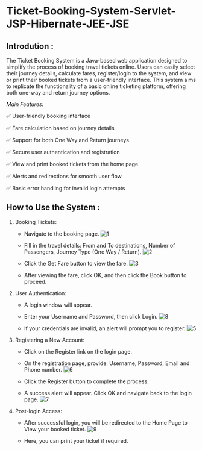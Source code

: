# Ticket-Booking-System-Servlet-JSP-Hibernate-JEE-JSE

## Introdution :
The Ticket Booking System is a Java-based web application designed to simplify the process of booking travel tickets online. Users can easily select their journey details, calculate fares, register/login to the system, and view or print their booked tickets from a user-friendly interface. This system aims to replicate the functionality of a basic online ticketing platform, offering both one-way and return journey options.

*Main Features:*

✅ User-friendly booking interface

✅ Fare calculation based on journey details

✅ Support for both One Way and Return journeys

✅ Secure user authentication and registration

✅ View and print booked tickets from the home page

✅ Alerts and redirections for smooth user flow

✅ Basic error handling for invalid login attempts

## How to Use the System :

1.  Booking Tickets:
   
      -  Navigate to the booking page.
         ![1](https://github.com/user-attachments/assets/4588ebdc-df00-457c-9681-9f5efb13f28b)

      -  Fill in the travel details: From and To destinations, Number of Passengers, Journey Type (One Way / Return).
         ![2](https://github.com/user-attachments/assets/9e49bbdf-eb50-46e8-938b-49db77d4b8ad)

      -  Click the Get Fare button to view the fare.
         ![3](https://github.com/user-attachments/assets/f5c698ee-0b83-4884-bba2-b43b441a2e2e)

      -  After viewing the fare, click OK, and then click the Book button to proceed.

2.  User Authentication:
   
      -  A login window will appear.
     
      -  Enter your Username and Password, then click Login.
         ![8](https://github.com/user-attachments/assets/be986949-23d4-42d0-96f9-5dc333f18369)

      -  If your credentials are invalid, an alert will prompt you to register.
         ![5](https://github.com/user-attachments/assets/6c2e8bae-78cb-4f20-9df7-c4a47e127317)

3.  Registering a New Account:
   
      -  Click on the Register link on the login page.
     
      -  On the registration page, provide: Username, Password, Email and Phone number.
         ![6](https://github.com/user-attachments/assets/67783fa3-3c26-4aaa-b4e8-3e1200790d5a)

      -  Click the Register button to complete the process.
     
      -  A success alert will appear. Click OK and navigate back to the login page.
         ![7](https://github.com/user-attachments/assets/fa829f70-11d6-44a4-aca4-c6839b62062e)

4.  Post-login Access:
   
      -  After successful login, you will be redirected to the Home Page to View your booked ticket.
        ![9](https://github.com/user-attachments/assets/86b1cceb-9b76-4417-8385-36d43ee6131e)

      -  Here, you can print your ticket if required.








